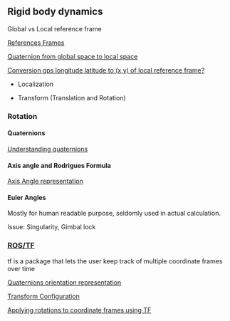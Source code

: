 ## Rigid body dynamics

Global vs Local reference frame

[References Frames](http://www.kwon3d.com/theory/transform/refrm.html)

[Quaternion from global space to local space](http://math.stackexchange.com/questions/1690239/quaternion-from-global-space-to-local-space)

[Conversion gps longitude latitude to (x,y) of local reference frame?](http://robotics.stackexchange.com/questions/10450/conversion-gps-longitude-latitude-to-x-y-of-local-reference-frame/10451)

  * Localization

  * Transform (Translation and Rotation)

### Rotation

#### Quaternions

[Understanding quaternions](https://www.3dgep.com/understanding-quaternions/)

#### Axis angle and Rodrigues Formula

[Axis Angle representation](https://en.wikipedia.org/wiki/Axis%E2%80%93angle_representation)

#### Euler Angles

Mostly for human readable purpose, seldomly used in actual calculation.

Issue: Singularity, Gimbal lock

### [ROS/TF](http://wiki.ros.org/tf)

tf is a package that lets the user keep track of multiple coordinate frames over time

[Quaternions orientation representation](http://answers.ros.org/question/9772/quaternions-orientation-representation/)

[Transform Configuration](http://wiki.ros.org/navigation/Tutorials/RobotSetup/TF#Transform_Configuration)

[Applying rotations to coordinate frames using TF](http://answers.ros.org/question/87726/applying-rotations-to-coordinate-frames-using-tf/)

